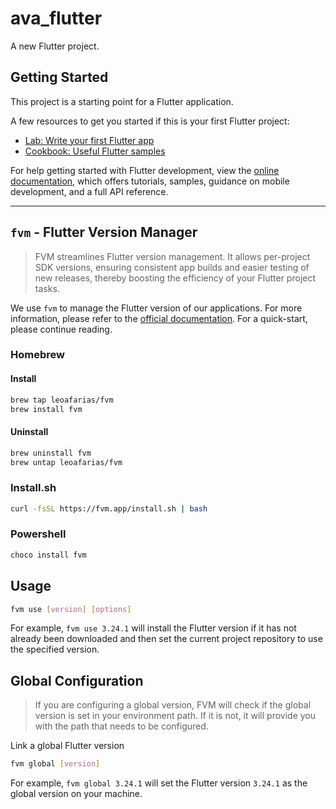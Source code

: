 # ava_flutter

A new Flutter project.

## Getting Started

This project is a starting point for a Flutter application.

A few resources to get you started if this is your first Flutter project:

- [Lab: Write your first Flutter app](https://docs.flutter.dev/get-started/codelab)
- [Cookbook: Useful Flutter samples](https://docs.flutter.dev/cookbook)

For help getting started with Flutter development, view the
[online documentation](https://docs.flutter.dev/), which offers tutorials,
samples, guidance on mobile development, and a full API reference.

---

## `fvm` - Flutter Version Manager

> FVM streamlines Flutter version management. It allows per-project SDK versions, ensuring consistent app builds and easier testing of new releases, thereby boosting the efficiency of your Flutter project tasks.

We use `fvm` to manage the Flutter version of our applications. For more information, please refer to the [official documentation](https://fvm.app/). For a quick-start, please continue reading.

### Homebrew

#### Install

```sh
brew tap leoafarias/fvm
brew install fvm
```

#### Uninstall

```sh
brew uninstall fvm
brew untap leoafarias/fvm
```

### Install.sh

```sh
curl -fsSL https://fvm.app/install.sh | bash
```

### Powershell

```sh
choco install fvm
```

## Usage

```sh
fvm use [version] [options]
```

For example, `fvm use 3.24.1` will install the Flutter version if it has not already been downloaded and then set the current project repository to use the specified version.

## Global Configuration

> If you are configuring a global version, FVM will check if the global version is set in your environment path. If it is not, it will provide you with the path that needs to be configured.

Link a global Flutter version

```sh
fvm global [version]
```

For example, `fvm global 3.24.1` will set the Flutter version `3.24.1` as the global version on your machine.
